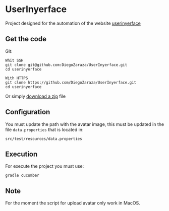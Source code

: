 # UserInyerface
Project designed for the automation of the website [userinyerface](userinyerface.com)

## Get the code

Git:

    Whit SSH
    git clone git@github.com:DiegoZaraza/UserInyerface.git
    cd userinyerface
    
    With HTTPS
    git clone https://github.com/DiegoZaraza/UserInyerface.git
    cd userinyerface
    
Or simply [download a zip](https://github.com/DiegoZaraza/UserInyerface/archive/master.zip) file

## Configuration
You must update the path with the avatar image, this must be updated in the file ``data.properties`` that is located in:
    
    src/test/resources/data.properties
    
## Execution
For execute the project you must use:
    
    gradle cucumber
    
## Note
For the moment the script for upload avatar only work in MacOS.
